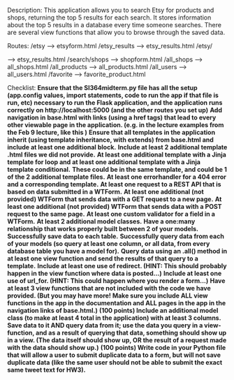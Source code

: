 Description:
This application allows you to search Etsy for products and shops, returning the top 5 results for each search. It stores information about the top 5 results in a database every time someone searches. There are several view functions that allow you to browse through the saved data. 

Routes:
/etsy --> etsyform.html
/etsy_results --> etsy_results.html
/etsy/<search> --> etsy_results.html
/search/shops --> shopform.html
/all_shops --> all_shops.html
/all_products --> all_products.html
/all_users --> all_users.html
/favorite --> favorite_product.html

Checklist:
**Ensure that the SI364midterm.py file has all the setup (app.config values, import statements, code to run the app if that file is run, etc) necessary to run the Flask application, and the application runs correctly on http://localhost:5000 (and the other routes you set up)**
**Add navigation in base.html with links (using a href tags) that lead to every other viewable page in the application. (e.g. in the lecture examples from the Feb 9 lecture, like this )**
**Ensure that all templates in the application inherit (using template inheritance, with extends) from base.html and include at least one additional block.**
**Include at least 2 additional template .html files we did not provide.**
**At least one additional template with a Jinja template for loop and at least one additional template with a Jinja template conditional.**
**These could be in the same template, and could be 1 of the 2 additional template files.**
**At least one errorhandler for a 404 error and a corresponding template.**
**At least one request to a REST API that is based on data submitted in a WTForm.**
**At least one additional (not provided) WTForm that sends data with a GET request to a new page.**
**At least one additional (not provided) WTForm that sends data with a POST request to the same page.**
**At least one custom validator for a field in a WTForm.**
**At least 2 additional model classes.**
**Have a one:many relationship that works properly built between 2 of your models.**
**Successfully save data to each table.**
**Successfully query data from each of your models (so query at least one column, or all data, from every database table you have a model for).**
**Query data using an .all() method in at least one view function and send the results of that query to a template.**
**Include at least one use of redirect. (HINT: This should probably happen in the view function where data is posted...)**
**Include at least one use of url_for. (HINT: This could happen where you render a form...)**
**Have at least 3 view functions that are not included with the code we have provided. (But you may have more! Make sure you include ALL view functions in the app in the documentation and ALL pages in the app in the navigation links of base.html.)**
**(100 points) Include an additional model class (to make at least 4 total in the application) with at least 3 columns. Save data to it AND query data from it; use the data you query in a view-function, and as a result of querying that data, something should show up in a view. (The data itself should show up, OR the result of a request made with the data should show up.)**
**(100 points) Write code in your Python file that will allow a user to submit duplicate data to a form, but will not save duplicate data (like the same user should not be able to submit the exact same tweet text for HW3).**
